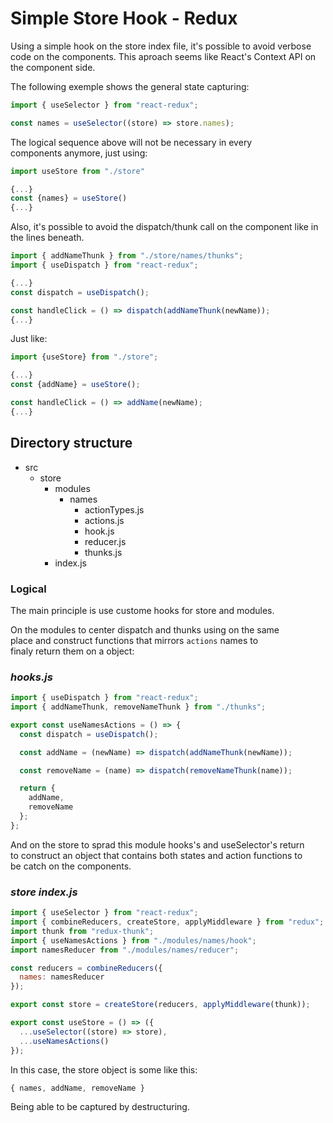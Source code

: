 # Simple Store Hook - Redux

Using a simple hook on the store index file,
it's possible to avoid verbose code on the components.
This aproach seems like React's Context API on the component side.

The following exemple shows the general state capturing:

```js
import { useSelector } from "react-redux";

const names = useSelector((store) => store.names);
```

The logical sequence above will not be necessary in every\
components anymore, just using:

```js
import useStore from "./store"

{...}
const {names} = useStore()
{...}
```

Also, it's possible to avoid the dispatch/thunk call
on the component like in the lines beneath.

```js
import { addNameThunk } from "./store/names/thunks";
import { useDispatch } from "react-redux";

{...}
const dispatch = useDispatch();

const handleClick = () => dispatch(addNameThunk(newName));
{...}
```

Just like:

```js
import {useStore} from "./store";

{...}
const {addName} = useStore();

const handleClick = () => addName(newName);
{...}
```

## Directory structure

- src
  - store
    - modules
      - names
        - actionTypes.js
        - actions.js
        - hook.js
        - reducer.js
        - thunks.js
    - index.js

### Logical

The main principle is use custome hooks for store and modules.

On the modules to center dispatch and thunks using on the same\
place and construct functions that mirrors `actions` names to\
finaly return them on a object:

### _hooks.js_

```js
import { useDispatch } from "react-redux";
import { addNameThunk, removeNameThunk } from "./thunks";

export const useNamesActions = () => {
  const dispatch = useDispatch();

  const addName = (newName) => dispatch(addNameThunk(newName));

  const removeName = (name) => dispatch(removeNameThunk(name));

  return {
    addName,
    removeName
  };
};
```

And on the store to sprad this module hooks's and useSelector's return\
to construct an object that contains both states and action functions to\
be catch on the components.

### _store index.js_

```js
import { useSelector } from "react-redux";
import { combineReducers, createStore, applyMiddleware } from "redux";
import thunk from "redux-thunk";
import { useNamesActions } from "./modules/names/hook";
import namesReducer from "./modules/names/reducer";

const reducers = combineReducers({
  names: namesReducer
});

export const store = createStore(reducers, applyMiddleware(thunk));

export const useStore = () => ({
  ...useSelector((store) => store),
  ...useNamesActions()
});
```

In this case, the store object is some like this:

```js
{ names, addName, removeName }
```

Being able to be captured by destructuring.
